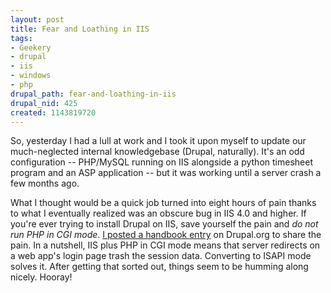 ```yaml
--- 
layout: post
title: Fear and Loathing in IIS
tags: 
- Geekery
- drupal
- iis
- windows
- php
drupal_path: fear-and-loathing-in-iis
drupal_nid: 425
created: 1143819720
---
```

So, yesterday I had a lull at work and I took it upon myself to update our much-neglected internal knowledgebase (Drupal, naturally). It's an odd configuration -- PHP/MySQL running on IIS alongside a python timesheet program and an ASP application -- but it was working until a server crash a few months ago.



What I thought would be a quick job turned into eight hours of pain thanks to what I eventually realized was an obscure bug in IIS 4.0 and higher. If you're ever trying to install Drupal on IIS, save yourself the pain and <i>do not run PHP in CGI mode</i>. <a href="http://drupal.org/node/56654">I posted a handbook entry</a> on Drupal.org to share the pain. In a nutshell, IIS plus PHP in CGI mode means that server redirects on a web app's login page trash the session data. Converting to ISAPI mode solves it. After getting that sorted out, things seem to be humming along nicely. Hooray!
